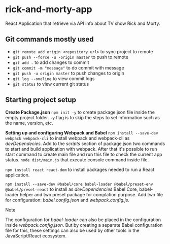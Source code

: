 # rick-and-morty-app

React Application that retrieve via API info about TV show Rick and Morty.

## Git commands mostly used

- `git remote add origin <repository url>` to sync project to remote
- `git push --force -u -origin master` to push to remote
- `git add .` to add changes to commit
- `git commit -m "message"` to do commit with message
- `git push -u origin master` to push changes to origin
- `git log --oneline` to view commit logs
- `git status` to view current git status

## Starting project setup

**Create Package.json**
`npm init -y` to create package.json file inside the empty project folder.
`-y` flag is to skip the steps to set information such as the name, version, etc.

**Setting up and configuring Webpack and Babel**
`npm install --save-dev webpack webpack-cli` to install webpack and webpack-cli as _devDependecies_.
Add to the _scripts_ section of package.json two commands to start and build application with webpack.
After that it's possible to run start command to create main file and run this file to check the current app status.
`node dist/main.js` that execute console command inside file.

`npm install react react-dom` to install packages needed to run a React application.

`npm install --save-dev @babel/core babel-loader @babel/preset-env @babel/preset-react` to install as _devDependencies_
Babel Core, babel-loader helper and two preset package for complation purpose.
Add two file for configuration: _babel.config.json_ and _webpack.config.js_.

> [!NOTE]
> The configuration for _babel-loader_ can also be placed in the configuration inside _webpack.config.json_. But by creating a separate Babel configuration file for this, these settings can also be used by other tools in the JavaScript/React ecosystem.




